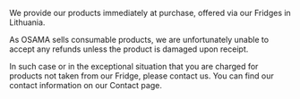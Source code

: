 We provide our products immediately at purchase, offered via our Fridges in Lithuania.

As OSAMA sells consumable products, we are unfortunately unable to accept any refunds unless the product is damaged upon receipt.

In such case or in the exceptional situation that you are charged for products not taken from our Fridge, please contact us. You can find our contact information on our Contact page.
